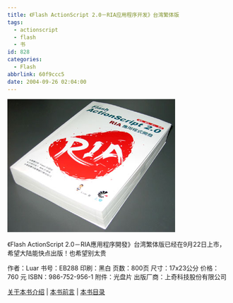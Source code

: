 ```yaml
---
title: 《Flash ActionScript 2.0－RIA应用程序开发》台湾繁体版
tags:
  - actionscript
  - flash
  - 书
id: 828
categories:
  - Flash
abbrlink: 60f9ccc5
date: 2004-09-26 02:04:00
---
```

![Flash ActionScript 2.0－RIA應用程序開發](/images/2004/09/26_12744.jpg)

《Flash ActionScript 2.0－RIA應用程序開發》台湾繁体版已经在9月22日上市，希望大陆能快点出版！也希望别太贵

作者：Luar
书号：EB288
印刷：黑白
页数：800页
尺寸：17x23公分
价格：760 元
ISBN：986-752-956-1
附件：光盘片
出版厂商：上奇科技股份有限公司

[关于本书介绍](http://www.grandtech.com.tw/book/books_det.asp?otherid=357) | [本书前言](http://www.luar.com.hk/flashbook/archives/000249.php) | [本书目录](http://www.luar.com.hk/flashbook/archives/000345.php)